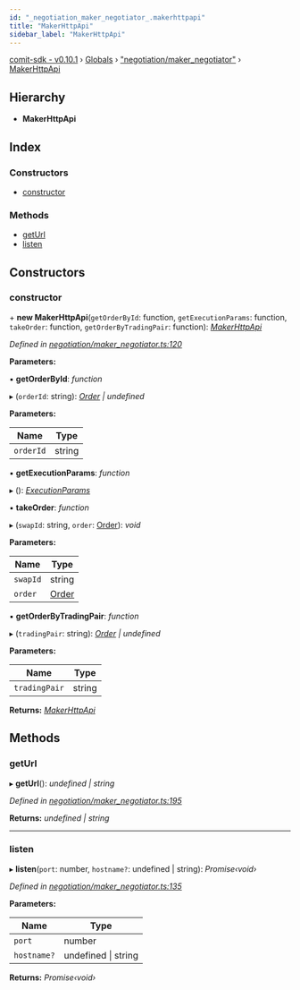 ```yaml
---
id: "_negotiation_maker_negotiator_.makerhttpapi"
title: "MakerHttpApi"
sidebar_label: "MakerHttpApi"
---
```


[comit-sdk - v0.10.1](../index.md) › [Globals](../globals.md) › ["negotiation/maker_negotiator"](../modules/_negotiation_maker_negotiator_.md) › [MakerHttpApi](_negotiation_maker_negotiator_.makerhttpapi.md)

## Hierarchy

* **MakerHttpApi**

## Index

### Constructors

* [constructor](_negotiation_maker_negotiator_.makerhttpapi.md#constructor)

### Methods

* [getUrl](_negotiation_maker_negotiator_.makerhttpapi.md#geturl)
* [listen](_negotiation_maker_negotiator_.makerhttpapi.md#listen)

## Constructors

###  constructor

\+ **new MakerHttpApi**(`getOrderById`: function, `getExecutionParams`: function, `takeOrder`: function, `getOrderByTradingPair`: function): *[MakerHttpApi](_negotiation_maker_negotiator_.makerhttpapi.md)*

*Defined in [negotiation/maker_negotiator.ts:120](https://github.com/comit-network/comit-js-sdk/blob/9af15bb/src/negotiation/maker_negotiator.ts#L120)*

**Parameters:**

▪ **getOrderById**: *function*

▸ (`orderId`: string): *[Order](../interfaces/_negotiation_order_.order.md) | undefined*

**Parameters:**

Name | Type |
------ | ------ |
`orderId` | string |

▪ **getExecutionParams**: *function*

▸ (): *[ExecutionParams](../interfaces/_negotiation_execution_params_.executionparams.md)*

▪ **takeOrder**: *function*

▸ (`swapId`: string, `order`: [Order](../interfaces/_negotiation_order_.order.md)): *void*

**Parameters:**

Name | Type |
------ | ------ |
`swapId` | string |
`order` | [Order](../interfaces/_negotiation_order_.order.md) |

▪ **getOrderByTradingPair**: *function*

▸ (`tradingPair`: string): *[Order](../interfaces/_negotiation_order_.order.md) | undefined*

**Parameters:**

Name | Type |
------ | ------ |
`tradingPair` | string |

**Returns:** *[MakerHttpApi](_negotiation_maker_negotiator_.makerhttpapi.md)*

## Methods

###  getUrl

▸ **getUrl**(): *undefined | string*

*Defined in [negotiation/maker_negotiator.ts:195](https://github.com/comit-network/comit-js-sdk/blob/9af15bb/src/negotiation/maker_negotiator.ts#L195)*

**Returns:** *undefined | string*

___

###  listen

▸ **listen**(`port`: number, `hostname?`: undefined | string): *Promise‹void›*

*Defined in [negotiation/maker_negotiator.ts:135](https://github.com/comit-network/comit-js-sdk/blob/9af15bb/src/negotiation/maker_negotiator.ts#L135)*

**Parameters:**

Name | Type |
------ | ------ |
`port` | number |
`hostname?` | undefined &#124; string |

**Returns:** *Promise‹void›*
